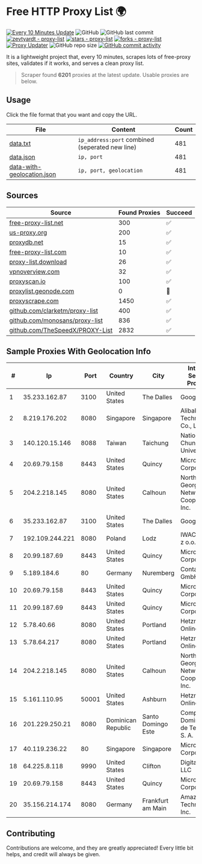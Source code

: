 
# Free HTTP Proxy List 🌍

[![Every 10 Minutes Update](https://github.com/mertguvencli/http-proxy-list/actions/workflows/main.yml/badge.svg?branch=main)](https://github.com/mertguvencli/http-proxy-list/actions/workflows/main.yml)
![GitHub](https://img.shields.io/github/license/mertguvencli/http-proxy-list)
![GitHub last commit](https://img.shields.io/github/last-commit/mertguvencli/http-proxy-list)
[![zevtyardt - proxy-list](https://img.shields.io/static/v1?label=zevtyardt&message=proxy-list&color=blue&logo=github)](https://github.com/zevtyardt/proxy-list "Go to GitHub repo")
[![stars - proxy-list](https://img.shields.io/github/stars/zevtyardt/proxy-list?style=social)](https://github.com/zevtyardt/proxy-list)
[![forks - proxy-list](https://img.shields.io/github/forks/zevtyardt/proxy-list?style=social)](https://github.com/zevtyardt/proxy-list)
[![Proxy Updater](https://github.com/zevtyardt/proxy-list/workflows/Proxy%20Updater/badge.svg)](https://github.com/zevtyardt/proxy-list/actions?query=workflow:"Proxy+Updater")
![GitHub repo size](https://img.shields.io/github/repo-size/zevtyardt/proxy-list)
[![GitHub commit activity](https://img.shields.io/github/commit-activity/m/zevtyardt/proxy-list?logo=commits)](https://github.com/zevtyardt/proxy-list/commits/main)

It is a lightweight project that, every 10 minutes, scrapes lots of free-proxy sites, validates if it works, and serves a clean proxy list.

> Scraper found **6201** proxies at the latest update. Usable proxies are below.

## Usage

Click the file format that you want and copy the URL.

|File|Content|Count|
|----|-------|-----|
|[data.txt](https://raw.githubusercontent.com/mertguvencli/http-proxy-list/main/proxy-list/data.txt)|`ip_address:port` combined (seperated new line)|481|
|[data.json](https://raw.githubusercontent.com/mertguvencli/http-proxy-list/main/proxy-list/data.json)|`ip, port`|481|
|[data-with-geolocation.json](https://raw.githubusercontent.com/mertguvencli/http-proxy-list/main/proxy-list/data-with-geolocation.json)|`ip, port, geolocation`|481|

## Sources

|Source|Found Proxies|Succeed|
|------|-------------|-------|
|[free-proxy-list.net](https://free-proxy-list.net)|300|✅|
|[us-proxy.org](https://www.us-proxy.org)|200|✅|
|[proxydb.net](http://proxydb.net)|15|✅|
|[free-proxy-list.com](https://free-proxy-list.com/?page=&port=&type%5B%5D=http&type%5B%5D=https&up_time=0&search=Search)|10|✅|
|[proxy-list.download](https://www.proxy-list.download/HTTP)|26|✅|
|[vpnoverview.com](https://vpnoverview.com/privacy/anonymous-browsing/free-proxy-servers)|32|✅|
|[proxyscan.io](https://www.proxyscan.io)|100|✅|
|[proxylist.geonode.com](https://proxylist.geonode.com/api/proxy-list?limit=300&page=1&sort_by=lastChecked&sort_type=desc&protocols=http,https)|0|🚫|
|[proxyscrape.com](https://api.proxyscrape.com/v2/?request=displayproxies&protocol=http&timeout=10000&country=all&ssl=all&anonymity=all)|1450|✅|
|[github.com/clarketm/proxy-list](https://raw.githubusercontent.com/clarketm/proxy-list/master/proxy-list-raw.txt)|400|✅|
|[github.com/monosans/proxy-list](https://raw.githubusercontent.com/monosans/proxy-list/main/proxies/http.txt)|836|✅|
|[github.com/TheSpeedX/PROXY-List](https://raw.githubusercontent.com/TheSpeedX/PROXY-List/master/http.txt)|2832|✅|


## Sample Proxies With Geolocation Info

|#|Ip|Port|Country|City|Internet Service Provider|
|-|--|----|-------|----|-------------------------|
|1|35.233.162.87|3100|United States|The Dalles|Google LLC|
|2|8.219.176.202|8080|Singapore|Singapore|Alibaba (US) Technology Co., Ltd.|
|3|140.120.15.146|8088|Taiwan|Taichung|National Chung Hsing University|
|4|20.69.79.158|8443|United States|Quincy|Microsoft Corporation|
|5|204.2.218.145|8080|United States|Calhoun|North Georgia Network Cooperative, Inc.|
|6|35.233.162.87|3100|United States|The Dalles|Google LLC|
|7|192.109.244.221|8080|Poland|Lodz|IWACOM Sp. z o.o.|
|8|20.99.187.69|8443|United States|Quincy|Microsoft Corporation|
|9|5.189.184.6|80|Germany|Nuremberg|Contabo GmbH|
|10|20.69.79.158|8443|United States|Quincy|Microsoft Corporation|
|11|20.99.187.69|8443|United States|Quincy|Microsoft Corporation|
|12|5.78.40.66|8080|United States|Portland|Hetzner Online GmbH|
|13|5.78.64.217|8080|United States|Portland|Hetzner Online GmbH|
|14|204.2.218.145|8080|United States|Calhoun|North Georgia Network Cooperative, Inc.|
|15|5.161.110.95|50001|United States|Ashburn|Hetzner Online GmbH|
|16|201.229.250.21|8080|Dominican Republic|Santo Domingo Este|Compañía Dominicana de Teléfonos S. A.|
|17|40.119.236.22|80|Singapore|Singapore|Microsoft Corporation|
|18|64.225.8.118|9990|United States|Clifton|DigitalOcean, LLC|
|19|20.69.79.158|8443|United States|Quincy|Microsoft Corporation|
|20|35.156.214.174|8080|Germany|Frankfurt am Main|Amazon Technologies Inc.|



## Contributing

Contributions are welcome, and they are greatly appreciated! Every
little bit helps, and credit will always be given.

